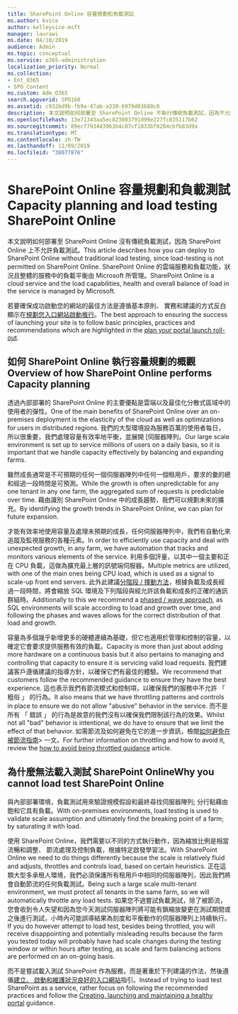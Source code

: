 ```yaml
---
title: SharePoint Online 容量規劃和負載測試
ms.author: kvice
author: kelleyvice-msft
manager: laurawi
ms.date: 04/10/2019
audience: Admin
ms.topic: conceptual
ms.service: o365-administration
localization_priority: Normal
ms.collection:
- Ent_O365
- SPO_Content
ms.custom: Adm_O365
search.appverid: SPO160
ms.assetid: c932bd9b-fb9a-47ab-a330-6979d03688c0
description: 本文說明如何部署至 SharePoint Online 不執行傳統負載測試，因為不允許使用。
ms.openlocfilehash: 13e71343aa5ec823003791d99e227fc835117b62
ms.sourcegitcommit: 89ecf793443963b4c87cf1033bf0284cbfb83d9a
ms.translationtype: MT
ms.contentlocale: zh-TW
ms.lasthandoff: 11/09/2019
ms.locfileid: "38077876"
---
```

# <a name="capacity-planning-and-load-testing-sharepoint-online"></a><span data-ttu-id="2b139-103">SharePoint Online 容量規劃和負載測試</span><span class="sxs-lookup"><span data-stu-id="2b139-103">Capacity planning and load testing SharePoint Online</span></span>
<span data-ttu-id="2b139-104">本文說明如何部署至 SharePoint Online 沒有傳統負載測試，因為 SharePoint Online 上不允許負載測試。</span><span class="sxs-lookup"><span data-stu-id="2b139-104">This article describes how you can deploy to SharePoint Online without traditional load testing, since load-testing is not permitted on SharePoint Online.</span></span> <span data-ttu-id="2b139-105">SharePoint Online 的雲端服務和負載功能，狀況且整體的服務中的負載平衡由 Microsoft 所管理。</span><span class="sxs-lookup"><span data-stu-id="2b139-105">SharePoint Online is a cloud service and the load capabilities, health and overall balance of load in the service is managed by Microsoft.</span></span>
  
<span data-ttu-id="2b139-106">若要確保成功啟動您的網站的最佳方法是遵循基本原則、 實務和建議的方式反白顯示在[規劃您入口網站啟動推行](https://docs.microsoft.com/office365/enterprise/planportallaunchroll-out)。</span><span class="sxs-lookup"><span data-stu-id="2b139-106">The best approach to ensuring the success of launching your site is to follow basic principles, practices and recommendations which are highlighted in the [plan your portal launch roll-out](https://docs.microsoft.com/office365/enterprise/planportallaunchroll-out).</span></span>

## <a name="overview-of-how-sharepoint-online-performs-capacity-planning"></a><span data-ttu-id="2b139-107">如何 SharePoint Online 執行容量規劃的概觀</span><span class="sxs-lookup"><span data-stu-id="2b139-107">Overview of how SharePoint Online performs Capacity planning</span></span> 
<span data-ttu-id="2b139-108">透過內部部署的 SharePoint Online 的主要優點是雲端以及最佳化分散式區域中的使用者的彈性。</span><span class="sxs-lookup"><span data-stu-id="2b139-108">One of the main benefits of SharePoint Online over an on-premises deployment is the elasticity of the cloud as well as optimizations for users in distributed regions.</span></span> <span data-ttu-id="2b139-109">我們的大型環境設為服務百萬的使用者每日，所以很重要，我們處理容量有效率地平衡，並展開 [伺服器陣列。</span><span class="sxs-lookup"><span data-stu-id="2b139-109">Our large scale environment is set up to service millions of users on a daily basis, so it is important that we handle capacity effectively by balancing and expanding farms.</span></span>
  
<span data-ttu-id="2b139-110">雖然成長通常是不可預期的任何一個伺服器陣列中任何一個租用戶，要求的彙的總和經過一段時間是可預測。</span><span class="sxs-lookup"><span data-stu-id="2b139-110">While the growth is often unpredictable for any one tenant in any one farm, the aggregated sum of requests is predictable over time.</span></span> <span data-ttu-id="2b139-111">藉由識別 SharePoint Online 中的成長趨勢，我們可以規劃未來的擴充。</span><span class="sxs-lookup"><span data-stu-id="2b139-111">By identifying the growth trends in SharePoint Online, we can plan for future expansion.</span></span>
  
<span data-ttu-id="2b139-112">才能有效率地使用容量及處理未預期的成長，任何伺服器陣列中，我們有自動化來追蹤及監視服務的各種元素。</span><span class="sxs-lookup"><span data-stu-id="2b139-112">In order to efficiently use capacity and deal with unexpected growth, in any farm, we have automation that tracks and monitors various elements of the service.</span></span> <span data-ttu-id="2b139-113">利用多個評量，以其中一個主要和正在 CPU 負載，這做為擴充最上層的訊號端伺服器。</span><span class="sxs-lookup"><span data-stu-id="2b139-113">Multiple metrics are utilized, with one of the main ones being CPU load, which is used as a signal to scale-up front end servers.</span></span> <span data-ttu-id="2b139-114">此外此建議[分階段 / 揮動方法](https://docs.microsoft.com/office365/enterprise/planportallaunchroll-out)，根據負載及成長經過一段時間，將會縮放 SQL 環境及下列階段與經允許該負載和成長的正確的通訊群組時。</span><span class="sxs-lookup"><span data-stu-id="2b139-114">Additionally to this we recommend a [phased / wave approach](https://docs.microsoft.com/office365/enterprise/planportallaunchroll-out), as SQL environments will scale according to load and growth over time, and following the phases and waves allows for the correct distribution of that load and growth.</span></span> 

<span data-ttu-id="2b139-115">容量為多個幾乎新增更多的硬體連續為基礎，但它也適用於管理和控制的容量，以確定它會要求提供服務有效的負載。</span><span class="sxs-lookup"><span data-stu-id="2b139-115">Capacity is more than just about adding more hardware on a continuous basis but it also pertains to managing and controlling that capacity to ensure it is servicing valid load requests.</span></span> <span data-ttu-id="2b139-116">我們建議客戶遵循建議的指導方針，以確保它們有最佳的體驗。</span><span class="sxs-lookup"><span data-stu-id="2b139-116">We recommend that customers follow the recommended guidance to ensure they have the best experience.</span></span> <span data-ttu-id="2b139-117">這也表示我們有節流模式和控制項，以確保我們的服務中不允許 「 粗俗 」 的行為。</span><span class="sxs-lookup"><span data-stu-id="2b139-117">It also means that we have throttling patterns and controls in place to ensure we do not allow "abusive" behavior in the service.</span></span> <span data-ttu-id="2b139-118">而不是所有 「 錯誤 」 的行為是故意的我們沒有以確保我們限制該行為的效果。</span><span class="sxs-lookup"><span data-stu-id="2b139-118">Whilst not all "bad" behavior is intentional, we do have to ensure that we limit the effect of that behavior.</span></span> <span data-ttu-id="2b139-119">如需節流及如何避免在它的進一步資訊，檢閱[如何避免在被節流指南](https://docs.microsoft.com/sharepoint/dev/general-development/how-to-avoid-getting-throttled-or-blocked-in-sharepoint-online)> 一文。</span><span class="sxs-lookup"><span data-stu-id="2b139-119">For further information on throttling and how to avoid it, review the [how to avoid being throttled guidance](https://docs.microsoft.com/sharepoint/dev/general-development/how-to-avoid-getting-throttled-or-blocked-in-sharepoint-online) article.</span></span>

## <a name="why-you-cannot-load-test-sharepoint-online"></a><span data-ttu-id="2b139-120">為什麼無法載入測試 SharePoint Online</span><span class="sxs-lookup"><span data-stu-id="2b139-120">Why you cannot load test SharePoint Online</span></span>
<span data-ttu-id="2b139-121">與內部部署環境，負載測試用來驗證規模假設和最終尋找伺服器陣列; 分行點藉由飽和它具有負載。</span><span class="sxs-lookup"><span data-stu-id="2b139-121">With on-premises environments, load testing is used to validate scale assumption and ultimately find the breaking point of a farm; by saturating it with load.</span></span> 

<span data-ttu-id="2b139-122">使用 SharePoint Online，我們需要以不同的方式執行動作，因為縮放比例是相當流暢和調整、 節流處理及控制負載，根據特定啟發學習法。</span><span class="sxs-lookup"><span data-stu-id="2b139-122">With SharePoint Online we need to do things differently because the scale is relatively fluid and adjusts, throttles and controls load, based on certain heuristics.</span></span> <span data-ttu-id="2b139-123">正在這類大型多承租人環境，我們必須保護所有租用戶中相同的伺服器陣列，因此我們將會自動節流的任何負載測試。</span><span class="sxs-lookup"><span data-stu-id="2b139-123">Being such a large scale multi-tenant environment, we must protect all tenants in the same farm, so we will automatically throttle any load tests.</span></span> <span data-ttu-id="2b139-124">如果您不過嘗試負載測試，除了被節流，您會收到令人失望和因為您今天測試伺服器陣列將可能有鎖縮放變更在測試期間或之後進行測試，小時內可能誤導結果為刻度和平衡動作的伺服器陣列上持續執行。</span><span class="sxs-lookup"><span data-stu-id="2b139-124">If you do however attempt to load test, besides being throttled, you will receive disappointing and potentially misleading results because the farm you tested today will probably have had scale changes during the testing window or within hours after testing, as scale and farm balancing actions are performed on an on-going basis.</span></span>

<span data-ttu-id="2b139-125">而不是嘗試載入測試 SharePoint 作為服務，而是著重於下列建議的作法，然後遵循[建立、 啟動和維護狀況良好的入口網站](https://go.microsoft.com/fwlink/?linkid=2105838)指引。</span><span class="sxs-lookup"><span data-stu-id="2b139-125">Instead of trying to load test SharePoint as a service, rather focus on following the recommended practices and follow the [Creating, launching and maintaining a healthy portal](https://go.microsoft.com/fwlink/?linkid=2105838) guidance.</span></span>
